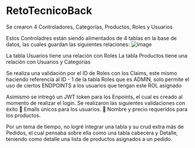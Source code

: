 # RetoTecnicoBack

Se crearon 4 Controladores,
Categorías, Productos, Roles y Usuarios

Estos Controladres están siendo alimentados de 4 tablas en la base de datos, las cuales guardan las siguientes relaciones: 
![image](https://github.com/user-attachments/assets/6b6767c0-4255-430f-90fc-69ac00e2bdbf)
 
La tabla Usuarios tiene una relación con Roles
La tabla Productos tiene una relación con Usuarios y Categorías

Se realiza una validación por el ID de Roles con los Claims, este mismo haciendo referencia al ID - 1 de la tabla Roles que es ADMIN, solo permite el uso de ciertos ENDPOINTS a los usuarios que tengan este ROL asignado

Asimismo se intregó un JWT token para los Enpoints, el cual es creado al momento de realizar el login.
Se realizaron las siguientes validaciones con éxito
	Emails únicos para los usuarios.
	Nombre y precio requeridos para los productos.

Por un tema de tiempo, no logré integrar una tabla y su crud extra más de Pedidos, el cual pensaba sobre ella como una tabla cabecera y Detalle, teniendo como detalle una lista de productos asignados a un pedido. 
